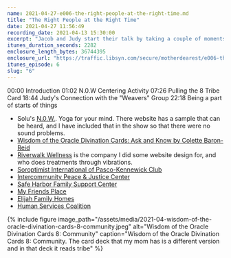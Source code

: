 ```yaml
---
name: 2021-04-27-e006-the-right-people-at-the-right-time.md
title: "The Right People at the Right Time"
date: 2021-04-27 11:56:49
recording_date: 2021-04-13 15:30:00
excerpt: "Jacob and Judy start their talk by taking a couple of moments of silence to center themselves. Judy pulls the number eight - tribe from Wisdom of the Oracle Divination Cards. They talk about seeing the needs within a community and ourselves and what it is like to start new things. Judy shares about some of the community organizations she has helped create."
itunes_duration_seconds: 2282
enclosure_length_bytes: 36744395
enclosure_url: "https://traffic.libsyn.com/secure/motherdearest/e006-the-right-people-at-the-right-time.mp3"
itunes_episode: 6
slug: "6"
---
```


00:00 Introduction
01:02 N.0.W Centering Activity
07:26 Pulling the 8 Tribe Card
18:44 Judy's Connection with the "Weavers" Group
22:18 Being a part of starts of things

- Solu's [N.0.W.](https://www.nowbysolu.com). Yoga for your mind. There website has a sample that can be heard, and I have included that in the show so that there were no sound problems. 
- [Wisdom of the Oracle Divination Cards: Ask and Know by Colette Baron-Reid](https://www.amazon.com/gp/product/1401946429/)
- [Riverwalk Wellness](https://www.riverwalkwellness.com) is the company I did some website design for, and who does treatments through vibrations.
- [Soroptimist International of Pasco-Kennewick Club](https://www.soroptimistpascokennewick.org)
- [Intercommunity Peace & Justice Center](https://www.ipjc.org)
- [Safe Harbor Family Support Center](https://www.safeharborsupportcenter.org)
- [My Friends Place](https://www.safeharborsupportcenter.org/my-friends-place)
- [Elijah Family Homes](https://www.elijahfamilyhomes.org)
- [Human Services Coalition](https://www.facebook.com/Human-Services-Coalition-203096913043699/)

{% include figure image_path="/assets/media/2021-04-wisdom-of-the-oracle-divination-cards-8-community.jpeg" alt="Wisdom of the Oracle Divination Cards 8: Community" caption="Wisdom of the Oracle Divination Cards 8: Community. The card deck that my mom has is a different version and in that deck it reads tribe" %}